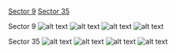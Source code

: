 [Sector 9](#sector9)
[Sector 35](#sector35)

<a name = "sector9"></a>
Sector 9
![alt text](/images/HATS-38_Sector_9/HATS-38_Sector_9_a_TimeSeries.png)
![alt text](/images/HATS-38_Sector_9/HATS-38_Sector_9_b_FoldedLightCurve.png)
![alt text](/images/HATS-38_Sector_9/HATS-38_Sector_9_b_IndividualTransitsWithFit.png)
![alt text](/images/HATS-38_Sector_9/HATS-38_Sector_9_c_TimingResiduals.png)

<a name = "sector35"></a>
Sector 35
![alt text](/images/HATS-38_Sector_35/HATS-38_Sector_35_a_TimeSeries.png)
![alt text](/images/HATS-38_Sector_35/HATS-38_Sector_35_b_FoldedLightCurve.png)
![alt text](/images/HATS-38_Sector_35/HATS-38_Sector_35_b_IndividualTransitsWithFit.png)
![alt text](/images/HATS-38_Sector_35/HATS-38_Sector_35_c_TimingResiduals.png)


